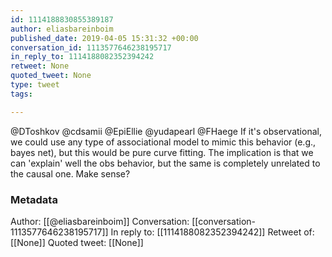 ```yaml
---
id: 1114188830855389187
author: eliasbareinboim
published_date: 2019-04-05 15:31:32 +00:00
conversation_id: 1113577646238195717
in_reply_to: 1114188082352394242
retweet: None
quoted_tweet: None
type: tweet
tags:

---
```


@DToshkov @cdsamii @EpiEllie @yudapearl @FHaege If it's observational, we could use any type of associational model to mimic this behavior (e.g., bayes net), but this would be pure curve fitting. The implication is that we can 'explain' well the obs behavior, but the same is completely unrelated to the causal one. Make sense?

### Metadata

Author: [[@eliasbareinboim]]
Conversation: [[conversation-1113577646238195717]]
In reply to: [[1114188082352394242]]
Retweet of: [[None]]
Quoted tweet: [[None]]
